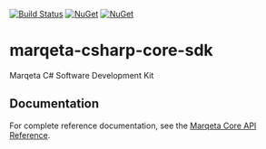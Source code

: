 [![Build Status](https://dev.azure.com/lflanagan/liamflan/_apis/build/status/CapitalOnTap.marqeta-csharp-core-sdk?branchName=master)](https://dev.azure.com/lflanagan/liamflan/_build/latest?definitionId=4&branchName=master)
[![NuGet](https://img.shields.io/nuget/v/Marqeta.Core.Sdk)](https://www.nuget.org/packages/Marqeta.Core.Sdk)
[![NuGet](https://img.shields.io/nuget/dt/Marqeta.Core.Sdk)](https://www.nuget.org/packages/Marqeta.Core.Sdk)

# marqeta-csharp-core-sdk

Marqeta C# Software Development Kit

## Documentation

For complete reference documentation, see the [Marqeta Core API Reference](https://www.marqeta.com/api/docs/WYDH6igAAL8FnF21/api-introduction).
